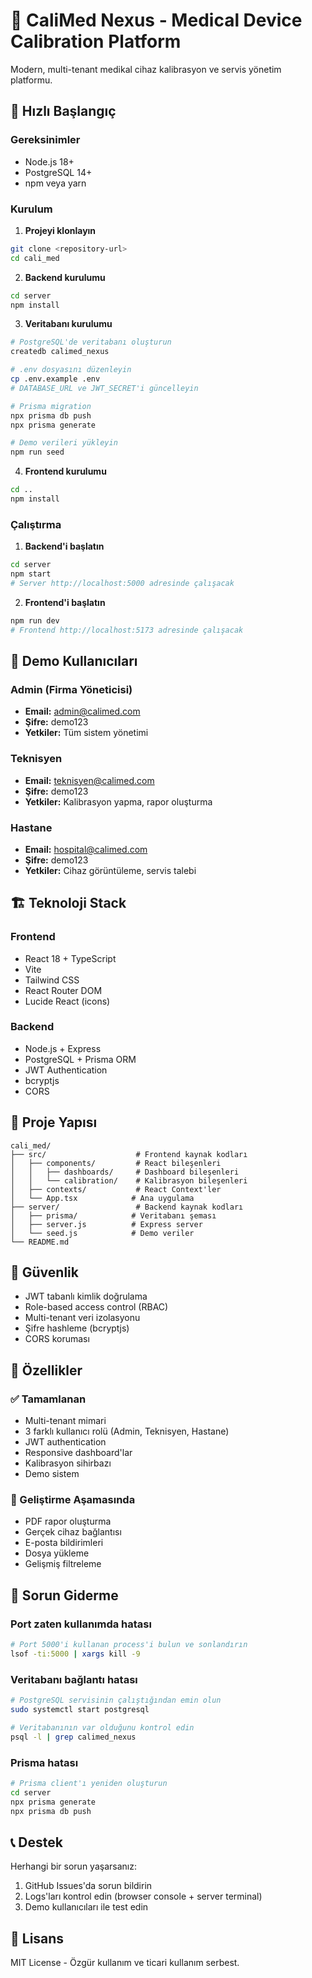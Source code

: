 # 🏥 CaliMed Nexus - Medical Device Calibration Platform

Modern, multi-tenant medikal cihaz kalibrasyon ve servis yönetim platformu.

## 🚀 Hızlı Başlangıç

### Gereksinimler
- Node.js 18+
- PostgreSQL 14+
- npm veya yarn

### Kurulum

1. **Projeyi klonlayın**
```bash
git clone <repository-url>
cd cali_med
```

2. **Backend kurulumu**
```bash
cd server
npm install
```

3. **Veritabanı kurulumu**
```bash
# PostgreSQL'de veritabanı oluşturun
createdb calimed_nexus

# .env dosyasını düzenleyin
cp .env.example .env
# DATABASE_URL ve JWT_SECRET'i güncelleyin

# Prisma migration
npx prisma db push
npx prisma generate

# Demo verileri yükleyin
npm run seed
```

4. **Frontend kurulumu**
```bash
cd ..
npm install
```

### Çalıştırma

1. **Backend'i başlatın**
```bash
cd server
npm start
# Server http://localhost:5000 adresinde çalışacak
```

2. **Frontend'i başlatın**
```bash
npm run dev
# Frontend http://localhost:5173 adresinde çalışacak
```

## 🎯 Demo Kullanıcıları

### Admin (Firma Yöneticisi)
- **Email:** admin@calimed.com
- **Şifre:** demo123
- **Yetkiler:** Tüm sistem yönetimi

### Teknisyen
- **Email:** teknisyen@calimed.com
- **Şifre:** demo123
- **Yetkiler:** Kalibrasyon yapma, rapor oluşturma

### Hastane
- **Email:** hospital@calimed.com
- **Şifre:** demo123
- **Yetkiler:** Cihaz görüntüleme, servis talebi

## 🏗️ Teknoloji Stack

### Frontend
- React 18 + TypeScript
- Vite
- Tailwind CSS
- React Router DOM
- Lucide React (icons)

### Backend
- Node.js + Express
- PostgreSQL + Prisma ORM
- JWT Authentication
- bcryptjs
- CORS

## 📁 Proje Yapısı

```
cali_med/
├── src/                    # Frontend kaynak kodları
│   ├── components/         # React bileşenleri
│   │   ├── dashboards/     # Dashboard bileşenleri
│   │   └── calibration/    # Kalibrasyon bileşenleri
│   ├── contexts/           # React Context'ler
│   └── App.tsx            # Ana uygulama
├── server/                 # Backend kaynak kodları
│   ├── prisma/            # Veritabanı şeması
│   ├── server.js          # Express server
│   └── seed.js            # Demo veriler
└── README.md
```

## 🔐 Güvenlik

- JWT tabanlı kimlik doğrulama
- Role-based access control (RBAC)
- Multi-tenant veri izolasyonu
- Şifre hashleme (bcryptjs)
- CORS koruması

## 🎨 Özellikler

### ✅ Tamamlanan
- Multi-tenant mimari
- 3 farklı kullanıcı rolü (Admin, Teknisyen, Hastane)
- JWT authentication
- Responsive dashboard'lar
- Kalibrasyon sihirbazı
- Demo sistem

### 🔄 Geliştirme Aşamasında
- PDF rapor oluşturma
- Gerçek cihaz bağlantısı
- E-posta bildirimleri
- Dosya yükleme
- Gelişmiş filtreleme

## 🐛 Sorun Giderme

### Port zaten kullanımda hatası
```bash
# Port 5000'i kullanan process'i bulun ve sonlandırın
lsof -ti:5000 | xargs kill -9
```

### Veritabanı bağlantı hatası
```bash
# PostgreSQL servisinin çalıştığından emin olun
sudo systemctl start postgresql

# Veritabanının var olduğunu kontrol edin
psql -l | grep calimed_nexus
```

### Prisma hatası
```bash
# Prisma client'ı yeniden oluşturun
cd server
npx prisma generate
npx prisma db push
```

## 📞 Destek

Herhangi bir sorun yaşarsanız:
1. GitHub Issues'da sorun bildirin
2. Logs'ları kontrol edin (browser console + server terminal)
3. Demo kullanıcıları ile test edin

## 📄 Lisans

MIT License - Özgür kullanım ve ticari kullanım serbest.